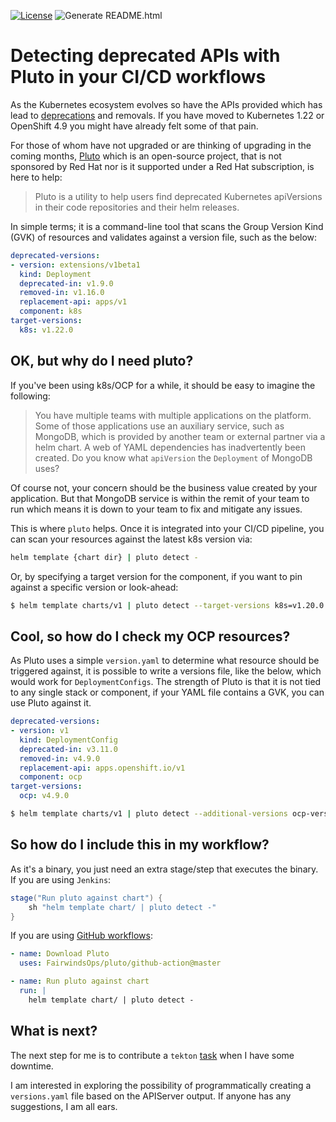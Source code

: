 [![License](https://img.shields.io/hexpm/l/plug.svg?maxAge=2592000)]()
![Generate README.html](https://github.com/garethahealy/pluto-blog/workflows/Generate%20README.html/badge.svg)

# Detecting deprecated APIs with Pluto in your CI/CD workflows
As the Kubernetes ecosystem evolves so have the APIs provided which has lead to [deprecations](https://kubernetes.io/docs/reference/using-api/deprecation-guide/) and removals.
If you have moved to Kubernetes 1.22 or OpenShift 4.9 you might have already felt some of that pain.

For those of whom have not upgraded or are thinking of upgrading in the coming months, 
[Pluto](https://github.com/FairwindsOps/pluto) which is an open-source project,
that is not sponsored by Red Hat nor is it supported under a Red Hat subscription, is here to help:

> Pluto is a utility to help users find deprecated Kubernetes apiVersions in their code repositories and their helm releases.

In simple terms; it is a command-line tool that scans the Group Version Kind (GVK) of resources and validates against a version file, such as the below:

```yaml
deprecated-versions:
- version: extensions/v1beta1
  kind: Deployment
  deprecated-in: v1.9.0
  removed-in: v1.16.0
  replacement-api: apps/v1
  component: k8s
target-versions:
  k8s: v1.22.0
```

## OK, but why do I need pluto?
If you've been using k8s/OCP for a while, it should be easy to imagine the following:

> You have multiple teams with multiple applications on the platform. Some of those applications
> use an auxiliary service, such as MongoDB, which is provided by another team or external partner via a helm chart.
> A web of YAML dependencies has inadvertently been created. Do you know what `apiVersion` the `Deployment` of MongoDB uses?

Of course not, your concern should be the business value created by your application.
But that MongoDB service is within the remit of your team to run which means it is down to your team to fix and mitigate any issues.

This is where `pluto` helps. Once it is integrated into your CI/CD pipeline, you can scan your resources against the latest k8s version via:

```bash
helm template {chart dir} | pluto detect -
```

Or, by specifying a target version for the component, if you want to pin against a specific version or look-ahead:

```bash
$ helm template charts/v1 | pluto detect --target-versions k8s=v1.20.0 -
```

## Cool, so how do I check my OCP resources?
As Pluto uses a simple `version.yaml` to determine what resource should be triggered against, it is possible to write a versions
file, like the below, which would work for `DeploymentConfigs`. The strength of Pluto is that it is not tied to any single stack or component,
if your YAML file contains a GVK, you can use Pluto against it.

```yaml
deprecated-versions:
- version: v1
  kind: DeploymentConfig
  deprecated-in: v3.11.0
  removed-in: v4.9.0
  replacement-api: apps.openshift.io/v1
  component: ocp
target-versions:
  ocp: v4.9.0
```

```bash
$ helm template charts/v1 | pluto detect --additional-versions ocp-versions.yaml -
```

## So how do I include this in my workflow?
As it's a binary, you just need an extra stage/step that executes the binary. If you are using `Jenkins`:

```groovy
stage("Run pluto against chart") {
    sh "helm template chart/ | pluto detect -"
}
```

If you are using [GitHub workflows](https://github.com/garethahealy/pluto-blog/actions/workflows/tests.yaml):

```yaml
- name: Download Pluto
  uses: FairwindsOps/pluto/github-action@master

- name: Run pluto against chart
  run: |
    helm template chart/ | pluto detect -
```

## What is next?
The next step for me is to contribute a `tekton` [task](https://github.com/FairwindsOps/pluto/issues/226) when I have some downtime.

I am interested in exploring the possibility of programmatically creating a `versions.yaml` file based on the APIServer output. If anyone
has any suggestions, I am all ears.
